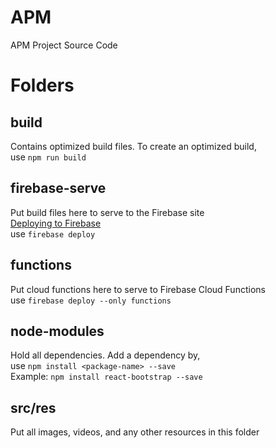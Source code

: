 # APM
APM Project Source Code

# Folders
## build
Contains optimized build files. To create an optimized build,<br>
use `npm run build`

## firebase-serve
Put build files here to serve to the Firebase site<br>
[Deploying to Firebase](https://firebase.google.com/docs/hosting/deploying)<br>
use `firebase deploy`

## functions
Put cloud functions here to serve to Firebase Cloud Functions<br>
use `firebase deploy --only functions`<br>

## node-modules
Hold all dependencies. Add a dependency by,<br>
use `npm install <package-name> --save`<br>
Example: `npm install react-bootstrap --save`<br>

## src/res
Put all images, videos, and any other resources in this folder<br>
